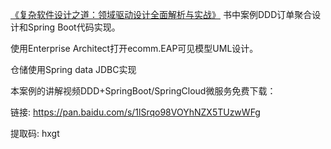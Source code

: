 [《复杂软件设计之道：领域驱动设计全面解析与实战》](https://www.jdon.com/54881) 书中案例DDD订单聚合设计和Spring Boot代码实现。

使用Enterprise Architect打开ecomm.EAP可见模型UML设计。

仓储使用Spring data JDBC实现


本案例的讲解视频DDD+SpringBoot/SpringCloud微服务免费下载：

链接: https://pan.baidu.com/s/1lSrqo98VOYhNZX5TUzwWFg

提取码: hxgt 